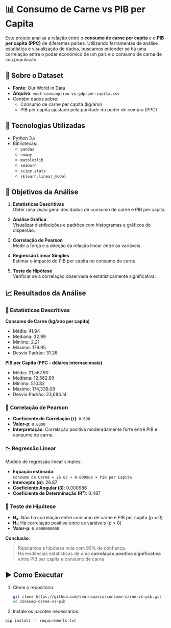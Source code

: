 # 📊 Consumo de Carne vs PIB per Capita

Este projeto analisa a relação entre o **consumo de carne per capita** e o **PIB per capita (PPC)** de diferentes países. Utilizando ferramentas de análise estatística e visualização de dados, buscamos entender se há uma correlação entre o poder econômico de um país e o consumo de carne de sua população.

## 📁 Sobre o Dataset

- **Fonte**: Our World in Data
- **Arquivo**: `meat-consumption-vs-gdp-per-capita.csv`
- Contém dados sobre:
  - Consumo de carne per capita (kg/ano)
  - PIB per capita ajustado pela paridade do poder de compra (PPC)

## 🔧 Tecnologias Utilizadas

- Python 3.x
- Bibliotecas:
  - `pandas`
  - `numpy`
  - `matplotlib`
  - `seaborn`
  - `scipy.stats`
  - `sklearn.linear_model`

## 📌 Objetivos da Análise

1. **Estatísticas Descritivas**  
   Obter uma visão geral dos dados de consumo de carne e PIB per capita.

2. **Análise Gráfica**  
   Visualizar distribuições e padrões com histogramas e gráficos de dispersão.

3. **Correlação de Pearson**  
   Medir a força e a direção da relação linear entre as variáveis.

4. **Regressão Linear Simples**  
   Estimar o impacto do PIB per capita no consumo de carne.

5. **Teste de Hipótese**  
   Verificar se a correlação observada é estatisticamente significativa.

## 📈 Resultados da Análise

### 📌 Estatísticas Descritivas

**Consumo de Carne (kg/ano per capita)**  
- Média: 41.94  
- Mediana: 32.99  
- Mínimo: 2.21  
- Máximo: 179.95  
- Desvio Padrão: 31.26  

**PIB per Capita (PPC - dólares internacionais)**  
- Média: 21,567.90  
- Mediana: 12,562.89  
- Mínimo: 510.82  
- Máximo: 174,339.08  
- Desvio Padrão: 23,684.14  

### 🔗 Correlação de Pearson

- **Coeficiente de Correlação (r)**: `0.698`  
- **Valor-p**: `0.0000`  
- **Interpretação**: Correlação positiva moderadamente forte entre PIB e consumo de carne.

### 📉 Regressão Linear

Modelo de regressão linear simples:

- **Equação estimada**:  
  `Consumo de Carne ≈ 26.87 + 0.000986 × PIB per Capita`
- **Intercepto (α)**: 26.87  
- **Coeficiente Angular (β)**: 0.000986  
- **Coeficiente de Determinação (R²)**: 0.487  

### 🧪 Teste de Hipótese

- **H₀**: Não há correlação entre consumo de carne e PIB per capita (ρ = 0)  
- **H₁**: Há correlação positiva entre as variáveis (ρ > 0)  
- **Valor-p**: `0.0000000000`

**Conclusão**:  
> Rejeitamos a hipótese nula com 99% de confiança.  
> Há evidências estatísticas de uma **correlação positiva significativa** entre PIB per capita e consumo de carne.

## ▶️ Como Executar

1. Clone o repositório:
   ```bash
   git clone https://github.com/seu-usuario/consumo-carne-vs-pib.git
   cd consumo-carne-vs-pib
   
2. Instale os pacotes necessários:
```bash
pip install -r requirements.txt

   
     

   
   
